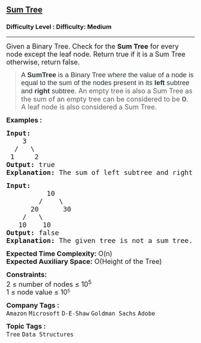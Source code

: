 <h2><a href="https://www.geeksforgeeks.org/problems/sum-tree/1">Sum Tree</a></h2><h3>Difficulty Level : Difficulty: Medium</h3><hr><div class="problems_problem_content__Xm_eO"><div class="entry-content">
<p><span style="font-size: 18px;">Given a Binary Tree. Check for the <strong>Sum Tree</strong> for every node except the leaf node. Return true if it is a Sum Tree otherwise, return false.</span></p>
<blockquote>
<p><span style="font-size: 18px;"><span style="color: #273239; font-family: Nunito, sans-serif; letter-spacing: 0.162px; background-color: #ffffff;">A <strong>SumTree</strong> is a Binary Tree where the value of a node is equal to the sum of the nodes present in its<strong> left</strong> subtree and <strong>right </strong>subtree. </span></span><span style="font-size: 18px;">An empty tree is also a Sum Tree as the sum of an empty tree can be considered to be <strong>0</strong>. A leaf node is also considered a Sum Tree.</span></p>
</blockquote>
<p><strong><span style="font-size: 18px;">Examples :</span></strong></p>
<pre><span style="font-size: 18px;"><strong>Input:</strong>
    3
  /   \    
 1     2</span>
<span style="font-size: 18px;"><strong>Output:</strong> true</span>
<span style="font-size: 18px;"><strong>Explanation: </strong>The sum of left subtree and right subtree is 1 + 2 = 3, which is the value of the root node. Therefore,the given binary tree is a sum tree.</span>
</pre>
<pre><strong><span style="font-size: 18px;">Input:</span></strong>
<span style="font-size: 18px;">          10
        /    \
      20      30
    /   \ 
   10    10</span>
<span style="font-size: 18px;"><strong>Output: </strong>false</span>
<span style="font-size: 18px;"><strong>Explanation: </strong>The given tree is not a sum tree. For the root node, sum of elements in left subtree is 40 and sum of elements in right subtree is 30. Root element = 10 which is not equal to 30+40.</span></pre>
<p><span style="font-size: 18px;"><strong>Expected Time Complexity: </strong>O(n)<br><strong>Expected Auxiliary Space:</strong> O(Height of the Tree</span><span style="font-size: 18px;">)</span></p>
<p><span style="font-size: 18px;"><strong>Constraints:</strong><br>2 ≤ number of nodes ≤ 10<sup>5<br></sup></span><span style="font-size: 18px;">1 ≤ node value ≤ 10</span><sup>5</sup></p>
</div></div><p><span style=font-size:18px><strong>Company Tags : </strong><br><code>Amazon</code>&nbsp;<code>Microsoft</code>&nbsp;<code>D-E-Shaw</code>&nbsp;<code>Goldman Sachs</code>&nbsp;<code>Adobe</code>&nbsp;<br><p><span style=font-size:18px><strong>Topic Tags : </strong><br><code>Tree</code>&nbsp;<code>Data Structures</code>&nbsp;
